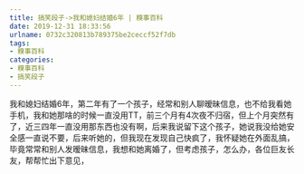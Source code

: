 ```yaml
---
title: 搞笑段子->我和媳妇结婚6年 | 糗事百科
date: 2019-12-31 18:33:56
urlname: 0732c320813b789375be2ceccf52f7db
tags: 
- 糗事百科
categories:
- 糗事百科
- 搞笑段子
---
```

我和媳妇结婚6年，第二年有了一个孩子，经常和别人聊暧昧信息，也不给我看她手机，我和她那啥的时候一直没用TT，前三个月有4次夜不归宿，但上个月突然有了，近三四年一直没用那东西也没有啊，后来我说留下这个孩子，她说我没给她安全感一直说不要，后来听她的，但我现在发现自己快疯了，我怀疑她在外面乱搞，毕竟常常和别人发暧昧信息，我想和她离婚了，但考虑孩子，怎么办，各位巨友长友，帮帮忙出下意见，


